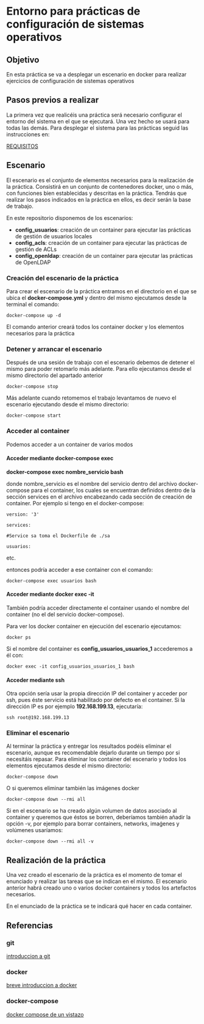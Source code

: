 # Entorno para prácticas de configuración de sistemas operativos

## Objetivo

En esta práctica se va a desplegar un escenario en docker para realizar ejercicios de configuración de sistemas operativos

## Pasos previos a realizar

La primera vez que realicéis una práctica será necesario configurar el entorno del sistema en el que se ejecutará. Una vez hecho se usará para todas las demás. Para desplegar el sistema para las prácticas seguid las instrucciones en:

[REQUISITOS](REQUISITOS.md)

## Escenario

El escenario es el conjunto de elementos necesarios para la realización de la práctica. Consistirá en un conjunto de contenedores docker, uno o más, con funciones bien establecidas y descritas en la práctica. Tendrás que realizar los pasos indicados en la práctica en ellos, es decir serán la base de trabajo.

En este repositorio disponemos de los escenarios:

- **config_usuarios**: creación de un container para ejecutar las prácticas de gestión de usuarios locales
- **config_acls**: creación de un container para ejecutar las prácticas de gestión de ACLs
- **config_openldap**: creación de un container para ejecutar las prácticas de OpenLDAP

### Creación del escenario de la práctica

Para crear el escenario de la práctica entramos en el directorio en el que se ubica el **docker-compose.yml** y dentro del mismo ejecutamos desde la terminal el comando:

`docker-compose up -d`

El comando anterior creará todos los container docker y los elementos necesarios para la práctica

### Detener y arrancar el escenario

Después de una sesión de trabajo con el escenario debemos de detener el mismo para poder retomarlo más adelante. Para ello ejecutamos desde el mismo directorio del apartado anterior

`docker-compose stop`

Más adelante cuando retomemos el trabajo levantamos de nuevo el escenario ejecutando desde el mismo directorio:

`docker-compose start`

### Acceder al container

Podemos acceder a un container de varios modos

#### Acceder mediante docker-compose exec

**docker-compose exec nombre_servicio bash**

donde nombre_servicio es el nombre del servicio dentro del archivo docker-compose para el container, los cuales se encuentran definidos dentro de la sección services en el archivo encabezando cada sección de creación de container. Por ejemplo si tengo en el docker-compose:

`version: '3'`

`services:`

 `#Service sa toma el Dockerfile de ./sa`
 
 `usuarios:`
 
 etc.
 
 entonces podría acceder a ese container con el comando:
 
 `docker-compose exec usuarios bash` 
 
#### Acceder mediante docker exec -it

También podría acceder directamente el container usando el nombre del container (no el del servicio docker-compose).
 
 Para ver los docker container en ejecución del escenario ejecutamos:

`docker ps`

Si el nombre del container es **config_usuarios_usuarios_1** accederemos a él con:

`docker exec -it config_usuarios_usuarios_1 bash`

#### Acceder mediante ssh

Otra opción sería usar la propia dirección IP del container y acceder por ssh, pues éste servicio está habilitado por defecto en el container. Si la dirección IP es por ejemplo **192.168.199.13**, ejecutaría:

`ssh root@192.168.199.13`

### Eliminar el escenario

Al terminar la práctica y entregar los resultados podéis eliminar el escenario, aunque es recomendable dejarlo durante un tiempo por si necesitáis repasar. Para eliminar los container del escenario y todos los elementos ejecutamos desde el mismo directorio:

`docker-compose down`

O si queremos eliminar también las imágenes docker

`docker-compose down --rmi all`

Si en el escenario se ha creado algún volumen de datos asociado al container y queremos que éstos se borren, deberíamos también añadir la opción -v, por ejemplo para borrar containers, networks, imaǵenes y volúmenes usaríamos:

`docker-compose down --rmi all -v`

## Realización de la práctica

Una vez creado el escenario de la práctica es el momento de tomar el enunciado y realizar las tareas que se indican en el mismo. El escenario anterior habrá creado uno o varios docker containers y todos los artefactos necesarios.

En el enunciado de la práctica se te indicará qué hacer en cada container. 

## Referencias

### git

[introduccion a git](https://aulasoftwarelibre.github.io/taller-de-git/introduccion/)

### docker

[breve introduccion a docker](https://guiadev.com/introduccion-a-docker/)

### docker-compose

[docker compose de un vistazo](https://docs.docker.com/compose/)
